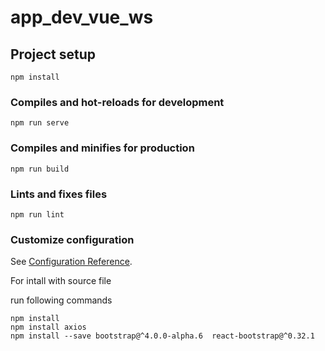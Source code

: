 # app_dev_vue_ws

## Project setup
```
npm install
```

### Compiles and hot-reloads for development
```
npm run serve
```

### Compiles and minifies for production
```
npm run build
```

### Lints and fixes files
```
npm run lint
```

### Customize configuration
See [Configuration Reference](https://cli.vuejs.org/config/).

For intall with source file 

run following commands
```
npm install
npm install axios
npm install --save bootstrap@^4.0.0-alpha.6  react-bootstrap@^0.32.1
```
